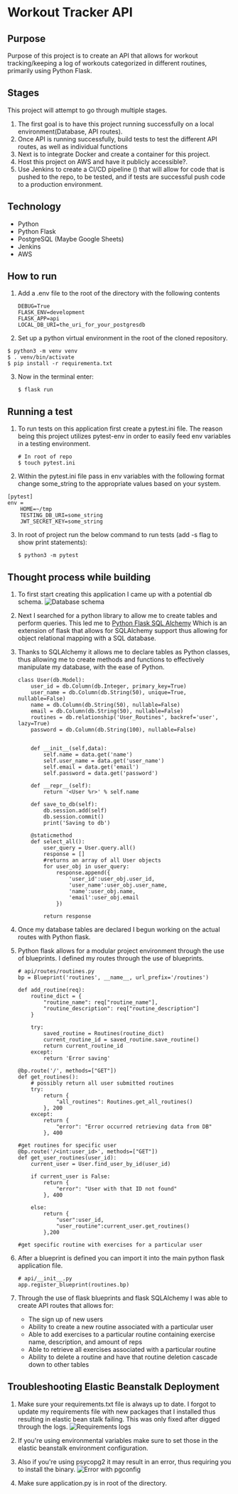 # Workout Tracker API

## Purpose
Purpose of this project is to create an API that allows for workout tracking/keeping a log of workouts categorized in different routines, primarily using Python Flask.

## Stages 
This project will attempt to go through multiple stages. 
1. The first goal is to have this project running successfully on a local environment(Database, API routes).
2. Once API is running successfully, build tests to test the different API routes, as well as individual functions
3. Next is to integrate Docker and create a container for this project.
4. Host this project on AWS and have it publicly accessible?. 
5. Use Jenkins to create a CI/CD pipeline () that will allow for code that is pushed to the repo, to be tested, and if tests are successful push code to a production environment.

## Technology
- Python
- Python Flask
- PostgreSQL (Maybe Google Sheets)
- Jenkins
- AWS


## How to run
1. Add a .env file to the root of the directory with the following contents
    ```
    DEBUG=True
    FLASK_ENV=development
    FLASK_APP=api
    LOCAL_DB_URI=the_uri_for_your_postgresdb
    ```
2. Set up a python virtual environment in the root of the cloned repository.
```
$ python3 -m venv venv
$ . venv/bin/activate
$ pip install -r requirementa.txt
```

3. Now in the terminal enter:
    ```
    $ flask run
    ```
## Running a test
1. To run tests on this application first create a pytest.ini file. The reason being this project utilizes pytest-env in order to easily feed env variables in a testing environment.
    ```
    # In root of repo
    $ touch pytest.ini
    ```
2. Within the pytest.ini file pass in env variables with the following format change some_string to the appropriate values based on your system.
```
[pytest]
env =
    HOME=~/tmp
    TESTING_DB_URI=some_string
    JWT_SECRET_KEY=some_string
```
3. In root of project run the below command to run tests (add -s flag to show print statements):
   ```
   $ python3 -m pytest
   ```

## Thought process while building

1. To first start creating this application I came up with a potential db schema. 
    ![Database schema](updated_fitness_api.png)

2. Next I searched for a python library to allow me to create tables and perform queries. This led me to [Python Flask SQL Alchemy](https://flask-sqlalchemy.palletsprojects.com/en/2.x/)
Which is an extension of flask that allows for SQLAlchemy support thus allowing for object relational mapping with a SQL database. 

3. Thanks to SQLAlchemy it allows me to declare tables as Python classes, thus allowing me to create methods and functions to effectively manipulate my database, with the ease of Python.
    ```
    class User(db.Model):
        user_id = db.Column(db.Integer, primary_key=True)
        user_name = db.Column(db.String(50), unique=True, nullable=False)
        name = db.Column(db.String(50), nullable=False)
        email = db.Column(db.String(50), nullable=False)
        routines = db.relationship('User_Routines', backref='user', lazy=True)
        password = db.Column(db.String(100), nullable=False)


        def __init__(self,data):
            self.name = data.get('name')
            self.user_name = data.get('user_name')
            self.email = data.get('email')
            self.password = data.get('password')

        def __repr__(self):
            return '<User %r>' % self.name

        def save_to_db(self):
            db.session.add(self)
            db.session.commit()
            print('Saving to db')

        @staticmethod
        def select_all():
            user_query = User.query.all()
            response = []
            #returns an array of all User objects
            for user_obj in user_query:
                response.append({
                    'user_id':user_obj.user_id,
                    'user_name':user_obj.user_name,
                    'name':user_obj.name,
                    'email':user_obj.email
                })

            return response
    ```

4. Once my database tables are declared I begun working on the actual routes with Python flask. 

5. Python flask allows for a modular project environment through the use of blueprints. I defined my routes through the use of blueprints. 
    ```
    # api/routes/routines.py
    bp = Blueprint('routines', __name__, url_prefix='/routines')

    def add_routine(req):
        routine_dict = {
            "routine_name": req["routine_name"],
            "routine_description": req["routine_description"]
        }

        try:
            saved_routine = Routines(routine_dict)
            current_routine_id = saved_routine.save_routine()
            return current_routine_id
        except:
            return 'Error saving'

    @bp.route('/', methods=["GET"])
    def get_routines():
        # possibly return all user submitted routines
        try:
            return {
                "all_routines": Routines.get_all_routines()
            }, 200
        except:
            return {
                "error": "Error occurred retrieving data from DB"
            }, 400

    #get routines for specific user 
    @bp.route('/<int:user_id>', methods=["GET"])
    def get_user_routines(user_id):
        current_user = User.find_user_by_id(user_id)

        if current_user is False:
            return {
                "error": "User with that ID not found"
            }, 400

        else:
            return {
                "user":user_id,
                "user_routine":current_user.get_routines()
            },200

    #get specific routine with exercises for a particular user 
    ```

6. After a blueprint is defined you can import it into the main python flask application file.
    ```
    # api/__init__.py
    app.register_blueprint(routines.bp)

    ```
7. Through the use of flask blueprints and flask SQLAlchemy I was able to create API routes that allows for:
    - The sign up of new users 
    - Ability to create a new routine associated with a particular user 
    - Able to add exercises to a particular routine containing exercise name, description, and amount of reps
    - Able to retrieve all exercises associated with a particular routine
    - Ability to delete a routine and have that routine deletion cascade down to other tables

## Troubleshooting Elastic Beanstalk Deployment
1. Make sure your requirements.txt file is always up to date. I forgot to update my requirements file with new packages that I installed thus resulting in elastic bean stalk failing. This was only fixed after digged through the logs.
    ![Requirements logs](out_of_date_requirements.png)

2. If you're using environmental variables make sure to set those in the elastic beanstalk environment configuration. 

3. Also if you're using psycopg2 it may result in an error, thus requiring you to install the binary. 
    ![Error with pgconfig](psycopg2-error.png)

4. Make sure application.py is in root of the directory.
